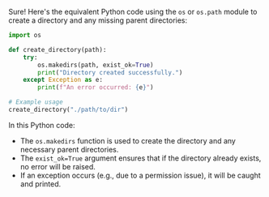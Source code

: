  Sure! Here's the equivalent Python code using the `os` or `os.path` module to create a directory and any missing parent directories:

```python
import os

def create_directory(path):
    try:
        os.makedirs(path, exist_ok=True)
        print("Directory created successfully.")
    except Exception as e:
        print(f"An error occurred: {e}")

# Example usage
create_directory("./path/to/dir")
```

In this Python code:
- The `os.makedirs` function is used to create the directory and any necessary parent directories.
- The `exist_ok=True` argument ensures that if the directory already exists, no error will be raised.
- If an exception occurs (e.g., due to a permission issue), it will be caught and printed.
